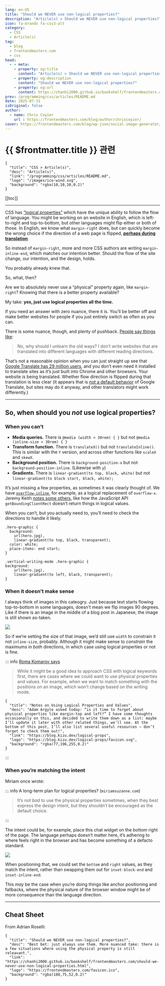 ```yaml
---
lang: en-US
title: "Should we NEVER use non-logical properties?"
description: "Article(s) > Should we NEVER use non-logical properties?"
icon: fa-brands fa-css3-alt
category:
  - CSS
  - Article(s)
tag:
  - blog
  - frontendmasters.com
  - css
head:
  - - meta:
    - property: og:title
      content: "Article(s) > Should we NEVER use non-logical properties?"
    - property: og:description
      content: "Should we NEVER use non-logical properties?"
    - property: og:url
      content: https://chanhi2000.github.io/bookshelf/frontendmasters.com/should-we-never-use-non-logical-properties.html
prev: /programming/css/articles/README.md
date: 2025-07-31
isOriginal: false
author:
  - name: Chris Coyier
    url : https://frontendmasters.com/blog/author/chriscoyier/
cover: https://frontendmasters.com/blog/wp-json/social-image-generator/v1/image/6658
---
```


# {{ $frontmatter.title }} 관련

```component VPCard
{
  "title": "CSS > Article(s)",
  "desc": "Article(s)",
  "link": "/programming/css/articles/README.md",
  "logo": "/images/ico-wind.svg",
  "background": "rgba(10,10,10,0.2)"
}
```

[[toc]]

---

<SiteInfo
  name="Should we NEVER use non-logical properties?"
  desc="Best bet: just always use them. More nuanced take: there is a few situations where using the physical property is still releavant."
  url="https://frontendmasters.com/blog/should-we-never-use-non-logical-properties/"
  logo="https://frontendmasters.com/favicon.ico"
  preview="https://frontendmasters.com/blog/wp-json/social-image-generator/v1/image/6658"/>

CSS has [<FontIcon icon="fa-brands fa-firefox"/>“logical properties”](https://developer.mozilla.org/en-US/docs/Web/CSS/CSS_logical_properties_and_values) which have the unique ability to follow the flow of language. You might be working on an website in English, which is left-to-right and top-to-bottom, but other languages might flip either or both of those. In English, we know what `margin-right` does, but can quickly become the wrong choice if the direction of a web page is flipped, [**perhaps during translation**](/frontendmasters.com/to-flip-or-not-to-flip.md).

So instead of `margin-right`, more and more CSS authors are writing `margin-inline-end`, which matches our intention better. Should the flow of the site change, our intention, and the design, holds.

You probably already knew that.

So, what, then?

Are we to absolutely never use a “physical” property again, like `margin-right`? Knowing that there is a better property available?

My take: **yes, just use logical properties all the time.**

If you need an answer with zero nuance, there it is. You’ll be better off and make better websites for people if you just entirely switch as often as you can.

There is some nuance, though, and plenty of pushback. [<FontIcon icon="fas fa-globe"/>People say things like](https://nerdy.dev/is-it-time-to-throw-out-physical-properties#:~:text=I%20don%27t%20write%20websites%20that%20are%20translated%20into%20different%20languages):

> No, why should I unlearn the old ways? I don’t write websites that are translated into different languages with different reading directions.

That’s not a reasonable opinion when you can just straight up see that [<FontIcon icon="fa-brands fa-google"/>Google Translate has 29 million users](https://chromewebstore.google.com/detail/google-translate/aapbdbdomjkkjkaonfhkkikfgjllcleb), and you don’t even need it installed to translate sites as it’s just built into Chrome and other browsers. Your website *is* being translated. Whether flow direction is flipped during that translation is less clear (it appears that is [<FontIcon icon="fas fa-globe"/>*not* a default behavior](https://front-end.social/@chriscoyier/114501050997950209) of Google Translate, but sites may do it anyway, and other translators might work differently.)

---

## So, when should you *not* use logical properties?

### When you can’t

- **Media queries.** There is `@media (width < 30rem) { }` but not `@media (inline-size < 30rem) { }`
- **Transform function.** There is `translateX()` but not `translateInline()`. This is similar with the `Y` version, and across other functions like `scaleX` and `skewX`.
- **Background position.** There is `background-position-x` but not `background-position-inline`. (Likewise with `y`)
- **Gradients.** There is `linear-gradient(to top, black, white)` but not `linear-gradient(to block start, black, white);`

It’s just missing a few properties, as sometimes it was clearly thought of. We have [<FontIcon icon="fa-brands fa-firefox"/>`overflow-inline`](https://developer.mozilla.org/en-US/docs/Web/CSS/overflow-inline), for example, as a logical replacement of `overflow-x`. Jeremy Keith [<FontIcon icon="fas fa-globe"/>notes some others](https://adactio.com/journal/19457), like how the JavaScript API `getBoundingClientRect` doesn’t return things in logical values.

When you can’t, but you actually need to, you’ll need to check the directions to handle it likely.

```css{4,12}
.hero-graphic {
  background: 
    url(hero.jpg),
    linear-gradient(to top, black, transparent);
  color: white;
  place-items: end start;
}

.vertical-writing-mode .hero-graphic {
background: 
    url(hero.jpg),
    linear-gradient(to left, black, transparent);
}
```

### When it doesn’t make sense

I always think of images in this cateogry. Just because text starts flowing top-to-bottom in some languages, doesn’t mean we flip images 90 degrees. Like if there is an image in the middle of a blog post in Japanese, the image is still shown as-taken.

![](https://i0.wp.com/frontendmasters.com/blog/wp-content/uploads/2025/07/japanese-blog-post.png?resize=1024%2C598&ssl=1)

So if we’re setting the size of that image, we’d still use `width` to constrain it not `inline-size`, probably. Although it might make sense to *constrain* the maximums in *both* directions, in which case using logical properties or not is fine.

::: info [<FontIcon icon="fas fa-globe"/>Roma Komarov says](https://blog.kizu.dev/logical-props/)

> While it might be a good idea to approach CSS with logical keywords first, there are cases where we could want to use physical properties and values. For example, when we want to match something with the positions on an image, which won’t change based on the writing mode.

```component VPCard
{
  "title": "Notes on Using Logical Properties and Values",
  "desc": "Adam Argyle asked today: “is it time to forget about physical properties like margin-top and left?” I have some thoughts occasionally on this, and decided to write them down as a list: maybe I’ll update it later with other related things, we’ll see. At the bottom of this post, I’ll also list several useful resources — don’t forget to check them out!",
  "link": "https://blog.kizu.dev/logical-props",
  "logo": "https://blog.kizu.dev/logical-props/favicon.svg",
  "background": "rgba(77,196,255,0.2)"
}
```

:::

### When you’re matching the intent

Miriam once wrote:

::: info A long-term plan for logical properties? (<FontIcon icon="fas fa-globe"/><code>miriamsuzanne.com</code>)

> It’s not *bad* to use the physical properties sometimes, when they best express the design intent, but they shouldn’t be encouraged as the default choice.
> 

<SiteInfo
  name="A long-term plan for logical properties?"
  desc="The CSS Working Group is discussing 'logical properties' today with the Internationalization Working Group -- and there's a great new article on the topic this week from Jeremy Keith. "
  url="https://miriamsuzanne.com/2022/09/16/tpac-logical"
  logo="https://miriamsuzanne.com/favicon.svg"
  preview="https://miriamsuzanne.com/images/headshots/GBoSaie2zL-1600.jpeg"/>

:::

The intent could be, for example, place this chat widget on the bottom right of the page. The language perhaps doesn’t matter here, it’s adhering to where feels right in the browser and has become something of a defacto standard.

![](https://i0.wp.com/frontendmasters.com/blog/wp-content/uploads/2025/07/Screenshot-2025-07-31-at-7.52.20-AM.png?resize=1024%2C738&ssl=1)

When positioning that, we could set the `bottom` and `right` values, as they match the intent, rather than swapping them out for `inset-block-end` and `inset-inline-end`.

This *may* be the case when you’re doing things like anchor positioning and fallbacks, where the physical nature of the browser window might be of more consequence than the language direction.

---

## Cheat Sheet

From Adrian Roselli:

<CodePen
  user="aardrian"
  slug-hash="QXKpxG"
  title="Playing with CSS Logical Properties Support"
  :default-tab="['css','result']"
  :theme="$isDarkmode ? 'dark': 'light'"/>


<!-- TODO: add ARTICLE CARD -->
```component VPCard
{
  "title": "Should we NEVER use non-logical properties?",
  "desc": "Best bet: just always use them. More nuanced take: there is a few situations where using the physical property is still releavant.",
  "link": "https://chanhi2000.github.io/bookshelf/frontendmasters.com/should-we-never-use-non-logical-properties.html",
  "logo": "https://frontendmasters.com/favicon.ico",
  "background": "rgba(188,75,52,0.2)"
}
```
